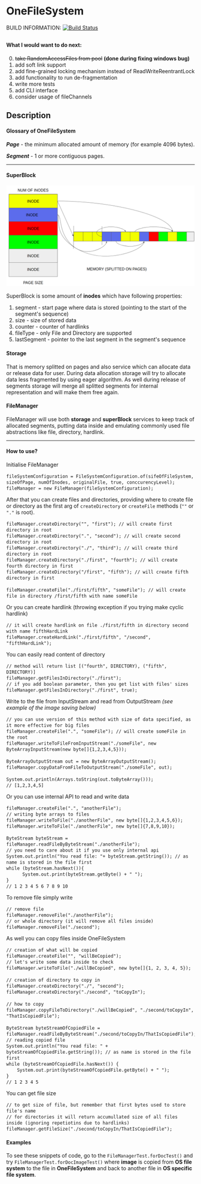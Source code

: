 # OneFileSystem

BUILD INFORMATION:
[![Build Status](https://travis-ci.com/ALEXSSS/OneFileSystem.svg?branch=master)](https://travis-ci.com/ALEXSSS/OneFileSystem)
##

#### What I would want to do next:
0) ~~take RandomAccessFiles from pool~~ **(done during fixing windows bug)**
1) add soft link support
2) add fine-grained locking mechanism instead of ReadWriteReentrantLock
3) add functionality to run de-fragmentation
4) write more tests 
5) add CLI interface
6) consider usage of fileChannels

## Description

#### Glossary of OneFileSystem

_**Page**_ - the minimum allocated amount of memory (for example 4096 bytes).

_**Segment**_ - 1 or more contiguous pages.

--------------------------------

#### SuperBlock
![GitHub Logo](./doc/superblock.png)

SuperBlock is some amount of **inodes** which have following properties:

1) segment - start page where data is stored (pointing to the start of the segment's sequence)
2) size - size of stored data
3) counter - counter of hardlinks
4) fileType - only File and Directory are supported
5) lastSegment - pointer to the last segment in the segment's sequence

#### Storage

That is memory splitted on pages and also service which can allocate data or release data for user. During data allocation storage will 
try to allocate data less fragmented by using eager algorithm. As well during release of segments storage will merge all 
splitted segments for internal representation and will make them free again.
 
#### FileManager

FileManager will use both **storage** and **superBlock** services to keep track of allocated segments, putting data inside and emulating
commonly used file abstractions like file, directory, hardlink.

----------------------
#### How to use?

Initialise FileManager 

```
fileSystemConfiguration = FileSystemConfiguration.of(sifeOfFileSystem, sizeOfPage, numOfInodes, originalFile, true, conccurencyLevel);
fileManager = new FileManager(fileSystemConfiguration);
```

After that you can create files and directories, providing where to create file or directory
as the first arg of `createDirectory` or `createFile` methods (`""` or `"."` is root).

```
fileManager.createDirectory("", "first"); // will create first directory in root
fileManager.createDirectory(".", "second"); // will create second directory in root
fileManager.createDirectory("./", "third"); // will create third directory in root
fileManager.createDirectory("./first", "fourth"); // will create fourth directory in first
fileManager.createDirectory("/first", "fifth"); // will create fifth directory in first

fileManager.createFile("./first/fifth", "someFile"); // will create file in directory /first/fifth with name someFile
```

Or you can create hardlink (throwing exception if you trying make cyclic hardlink)

```
// it will create hardlink on file ./first/fifth in directory second with name fifthHardLink
fileManager.createHardLink("./first/fifth", "/second", "fifthHardLink");
```

You can easily read content of directory 

```
// method will return list [("fourth", DIRECTORY), ("fifth", DIRECTORY)]
fileManager.getFilesInDirectory("./first");
// if you add boolean parameter, then you get list with files' sizes
fileManager.getFilesInDirectory("./first", true);
```

Write to the file from InputStream and read from OutputStream _(see example of the image saving below)_

```
// you can use version of this method with size of data specified, as it more effective for big files
fileManager.createFile(".", "someFile"); // will create someFile in the root
fileManager.writeToFileFromInputStream("./someFile", new ByteArrayInputStream(new byte[]{1,2,3,4,5}));

ByteArrayOutputStream out = new ByteArrayOutputStream();
fileManager.copyDataFromFileToOutputStream("./someFile", out);

System.out.println(Arrays.toString(out.toByteArray()));
// [1,2,3,4,5]
```

Or you can use internal API to read and write data

```
fileManager.createFile(".", "anotherFile");
// writing byte arrays to files
fileManager.writeToFile("./anotherFile", new byte[]{1,2,3,4,5,6});
fileManager.writeToFile("./anotherFile", new byte[]{7,8,9,10});

ByteStream byteStream = fileManager.readFileByByteStream("./anotherFile");
// you need to care about it if you use only internal api
System.out.println("You read file: "+ byteStream.getString()); // as name is stored in the file first
while (byteStream.hasNext()){
      System.out.print(byteStream.getByte() + " ");
}
// 1 2 3 4 5 6 7 8 9 10 
```

To remove file simply write

```
// remove file
fileManager.removeFile("./anotherFile");
// or whole directory (it will remove all files inside)
fileManager.removeFile("./second");
```

As well you can copy files inside OneFileSystem

```
// creation of what will be copied
fileManager.createFile("", "willBeCopied");
// let's write some data inside to check
fileManager.writeToFile("./willBeCopied", new byte[]{1, 2, 3, 4, 5});

// creation of directory to copy in
fileManager.createDirectory("./", "second");
fileManager.createDirectory("./second", "toCopyIn");

// how to copy
fileManager.copyFileToDirectory("./willBeCopied", "./second/toCopyIn", "ThatIsCopiedFile");

ByteStream byteStreamOfCopiedFile = fileManager.readFileByByteStream("./second/toCopyIn/ThatIsCopiedFile");
// reading copied file
System.out.println("You read file: " + byteStreamOfCopiedFile.getString()); // as name is stored in the file first
while (byteStreamOfCopiedFile.hasNext()) {
    System.out.print(byteStreamOfCopiedFile.getByte() + " ");
}
// 1 2 3 4 5
```

You can get file size

```
// to get size of file, but remember that first bytes used to store file's name
// for directories it will return accumullated size of all files inside (ignoring repetiotins due to hardlinks)
fileManager.getFileSize("./second/toCopyIn/ThatIsCopiedFile");
```

#### Examples

To see these snippets of code, go to the `FileManagerTest.forDocTest()`
and try `FileManagerTest.forDocImageTest()` where **image** is copied from **OS file system** 
to the file in **OneFileSystem** and back to another file in **OS specific file system**.
